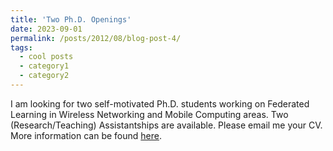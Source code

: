 ```yaml
---
title: 'Two Ph.D. Openings'
date: 2023-09-01
permalink: /posts/2012/08/blog-post-4/
tags:
  - cool posts
  - category1
  - category2
---
```


I am looking for two self-motivated Ph.D. students working on Federated Learning in Wireless Networking and Mobile Computing areas. Two (Research/Teaching) Assistantships are available. Please email me your CV. More information can be found [here](https://catalog.sdstate.edu/preview_program.php?catoid=48&poid=10990).
